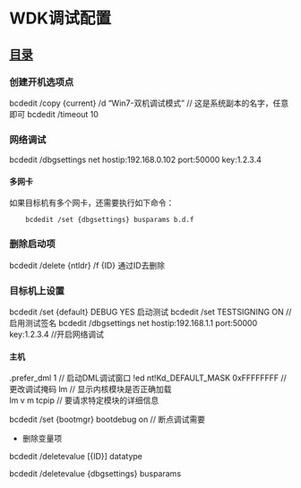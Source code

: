 # WDK调试配置 
## [目录](README.md)



### 创建开机选项点 

bcdedit /copy {current} /d “Win7-双机调试模式” // 这是系统副本的名字，任意即可 
bcdedit /timeout 10 


### 网络调试 

bcdedit /dbgsettings net hostip:192.168.0.102 port:50000 key:1.2.3.4 


#### 多网卡  

   如果目标机有多个网卡，还需要执行如下命令： 


	    bcdedit /set {dbgsettings} busparams b.d.f   

        
### 删除启动项  

bcdedit /delete {ntldr} /f 
{ID}  通过ID去删除  

### 目标机上设置 

bcdedit /set {default} DEBUG YES     启动测试 
bcdedit /set TESTSIGNING ON      // 启用测试签名 
bcdedit /dbgsettings net hostip:192.168.1.1 port:50000 key:1.2.3.4  //开启网络调试 


#### 主机 

.prefer_dml 1   // 启动DML调试窗口 
 !ed nt!Kd_DEFAULT_MASK  0xFFFFFFFF //更改调试掩码 
 lm   // 显示内核模块是否正确加载  
 lm v m tcpip  // 要请求特定模块的详细信息

 bcdedit /set {bootmgr} bootdebug on // 断点调试需要 

 - 删除变量项  
 
 bcdedit  /deletevalue [{ID}] datatype   
 
 bcdedit /deletevalue {dbgsettings} busparams 
 


